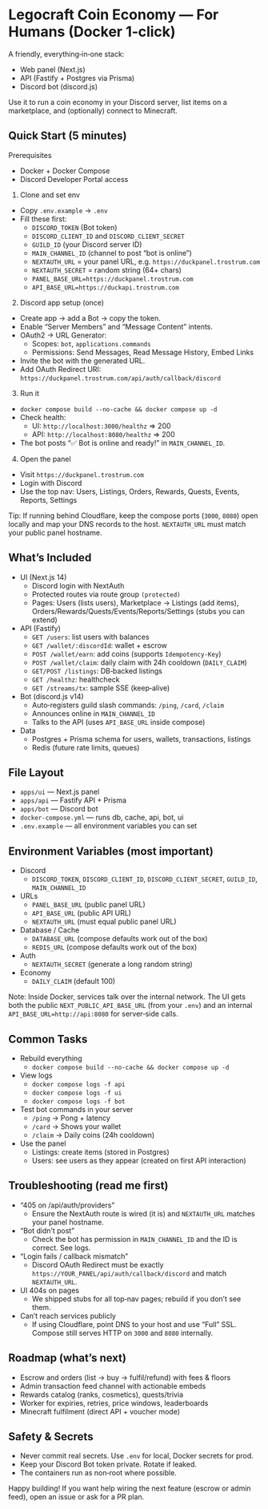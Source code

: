 # Legocraft Coin Economy — For Humans (Docker 1‑click)

A friendly, everything‑in‑one stack:
- Web panel (Next.js)
- API (Fastify + Postgres via Prisma)
- Discord bot (discord.js)

Use it to run a coin economy in your Discord server, list items on a marketplace, and (optionally) connect to Minecraft.

## Quick Start (5 minutes)

Prerequisites
- Docker + Docker Compose
- Discord Developer Portal access

1) Clone and set env
- Copy `.env.example` → `.env`
- Fill these first:
  - `DISCORD_TOKEN` (Bot token)
  - `DISCORD_CLIENT_ID` and `DISCORD_CLIENT_SECRET`
  - `GUILD_ID` (your Discord server ID)
  - `MAIN_CHANNEL_ID` (channel to post “bot is online”)
  - `NEXTAUTH_URL` = your panel URL, e.g. `https://duckpanel.trostrum.com`
  - `NEXTAUTH_SECRET` = random string (64+ chars)
  - `PANEL_BASE_URL=https://duckpanel.trostrum.com`
  - `API_BASE_URL=https://duckapi.trostrum.com`

2) Discord app setup (once)
- Create app → add a Bot → copy the token.
- Enable “Server Members” and “Message Content” intents.
- OAuth2 → URL Generator:
  - Scopes: `bot`, `applications.commands`
  - Permissions: Send Messages, Read Message History, Embed Links
- Invite the bot with the generated URL.
- Add OAuth Redirect URI: `https://duckpanel.trostrum.com/api/auth/callback/discord`

3) Run it
- `docker compose build --no-cache && docker compose up -d`
- Check health:
  - UI: `http://localhost:3000/healthz` ⇒ 200
  - API: `http://localhost:8080/healthz` ⇒ 200
- The bot posts “✅ Bot is online and ready!” in `MAIN_CHANNEL_ID`.

4) Open the panel
- Visit `https://duckpanel.trostrum.com`
- Login with Discord
- Use the top nav: Users, Listings, Orders, Rewards, Quests, Events, Reports, Settings

Tip: If running behind Cloudflare, keep the compose ports (`3000`, `8080`) open locally and map your DNS records to the host. `NEXTAUTH_URL` must match your public panel hostname.

## What’s Included

- UI (Next.js 14)
  - Discord login with NextAuth
  - Protected routes via route group `(protected)`
  - Pages: Users (lists users), Marketplace → Listings (add items), Orders/Rewards/Quests/Events/Reports/Settings (stubs you can extend)
- API (Fastify)
  - `GET /users`: list users with balances
  - `GET /wallet/:discordId`: wallet + escrow
  - `POST /wallet/earn`: add coins (supports `Idempotency-Key`)
  - `POST /wallet/claim`: daily claim with 24h cooldown (`DAILY_CLAIM`)
  - `GET/POST /listings`: DB‑backed listings
  - `GET /healthz`: healthcheck
  - `GET /streams/tx`: sample SSE (keep‑alive)
- Bot (discord.js v14)
  - Auto‑registers guild slash commands: `/ping`, `/card`, `/claim`
  - Announces online in `MAIN_CHANNEL_ID`
  - Talks to the API (uses `API_BASE_URL` inside compose)
- Data
  - Postgres + Prisma schema for users, wallets, transactions, listings
  - Redis (future rate limits, queues)

## File Layout

- `apps/ui` — Next.js panel
- `apps/api` — Fastify API + Prisma
- `apps/bot` — Discord bot
- `docker-compose.yml` — runs db, cache, api, bot, ui
- `.env.example` — all environment variables you can set

## Environment Variables (most important)

- Discord
  - `DISCORD_TOKEN`, `DISCORD_CLIENT_ID`, `DISCORD_CLIENT_SECRET`, `GUILD_ID`, `MAIN_CHANNEL_ID`
- URLs
  - `PANEL_BASE_URL` (public panel URL)
  - `API_BASE_URL` (public API URL)
  - `NEXTAUTH_URL` (must equal public panel URL)
- Database / Cache
  - `DATABASE_URL` (compose defaults work out of the box)
  - `REDIS_URL` (compose defaults work out of the box)
- Auth
  - `NEXTAUTH_SECRET` (generate a long random string)
- Economy
  - `DAILY_CLAIM` (default 100)

Note: Inside Docker, services talk over the internal network. The UI gets both the public `NEXT_PUBLIC_API_BASE_URL` (from your `.env`) and an internal `API_BASE_URL=http://api:8080` for server‑side calls.

## Common Tasks

- Rebuild everything
  - `docker compose build --no-cache && docker compose up -d`
- View logs
  - `docker compose logs -f api`
  - `docker compose logs -f ui`
  - `docker compose logs -f bot`
- Test bot commands in your server
  - `/ping` → Pong + latency
  - `/card` → Shows your wallet
  - `/claim` → Daily coins (24h cooldown)
- Use the panel
  - Listings: create items (stored in Postgres)
  - Users: see users as they appear (created on first API interaction)

## Troubleshooting (read me first)

- “405 on /api/auth/providers”
  - Ensure the NextAuth route is wired (it is) and `NEXTAUTH_URL` matches your panel hostname.
- “Bot didn’t post”
  - Check the bot has permission in `MAIN_CHANNEL_ID` and the ID is correct. See logs.
- “Login fails / callback mismatch”
  - Discord OAuth Redirect must be exactly `https://YOUR_PANEL/api/auth/callback/discord` and match `NEXTAUTH_URL`.
- UI 404s on pages
  - We shipped stubs for all top‑nav pages; rebuild if you don’t see them.
- Can’t reach services publicly
  - If using Cloudflare, point DNS to your host and use “Full” SSL. Compose still serves HTTP on `3000` and `8080` internally.

## Roadmap (what’s next)

- Escrow and orders (list → buy → fulfil/refund) with fees & floors
- Admin transaction feed channel with actionable embeds
- Rewards catalog (ranks, cosmetics), quests/trivia
- Worker for expiries, retries, price windows, leaderboards
- Minecraft fulfilment (direct API + voucher mode)

## Safety & Secrets

- Never commit real secrets. Use `.env` for local, Docker secrets for prod.
- Keep your Discord Bot token private. Rotate if leaked.
- The containers run as non‑root where possible.

Happy building! If you want help wiring the next feature (escrow or admin feed), open an issue or ask for a PR plan.

